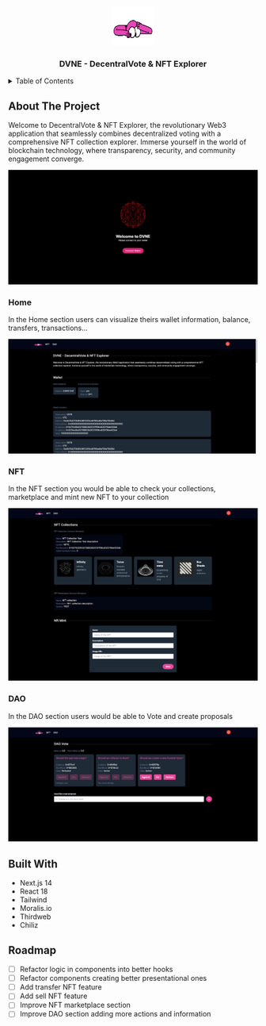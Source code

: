 <!-- PROJECT LOGO -->
<br />
<div align="center">
  <a href="#about-the-project">
    <img src="public/logo.gif" alt="Logo" width="80" height="80">
  </a>

  <h3 align="center">DVNE - DecentralVote & NFT Explorer</h3>
</div>

<!-- TABLE OF CONTENTS -->
<details>
  <summary>Table of Contents</summary>
  <ol>
    <li><a href="#about-the-project">About The Project</a></li>
    <li><a href="#built-with">Built With</a></li>
    <li><a href="#roadmap">Roadmap</a></li>
  </ol>
</details>

<!-- ABOUT THE PROJECT -->

## About The Project

Welcome to DecentralVote & NFT Explorer, the revolutionary Web3 application that seamlessly combines decentralized voting with a comprehensive NFT collection explorer. Immerse yourself in the world of blockchain technology, where transparency, security, and community engagement converge.

<img src="public/login.png" alt="Logo">

### Home

In the Home section users can visualize theirs wallet information, balance, transfers, transactions...

<img src="public/home.png" alt="Logo">

### NFT

In the NFT section you would be able to check your collections, marketplace and mint new NFT to your collection

<img src="public/nft.png" alt="Logo">

### DAO

In the DAO section users would be able to Vote and create proposals

<img src="public/dao.png" alt="Logo">

## Built With

- Next.js 14
- React 18
- Tailwind
- Moralis.io
- Thirdweb
- Chiliz

<!-- ROADMAP -->

## Roadmap

- [ ] Refactor logic in components into better hooks
- [ ] Refactor components creating better presentational ones
- [ ] Add transfer NFT feature
- [ ] Add sell NFT feature
- [ ] Improve NFT marketplace section
- [ ] Improve DAO section adding more actions and information
